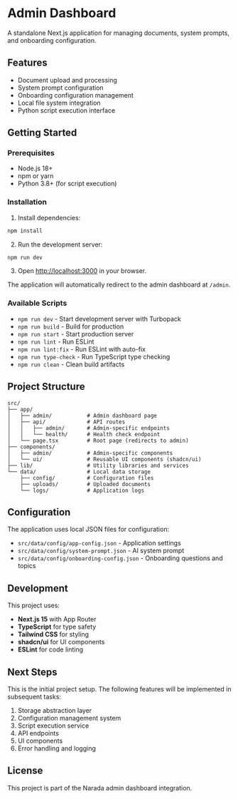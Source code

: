 # Admin Dashboard

A standalone Next.js application for managing documents, system prompts, and onboarding configuration.

## Features

- Document upload and processing
- System prompt configuration
- Onboarding configuration management
- Local file system integration
- Python script execution interface

## Getting Started

### Prerequisites

- Node.js 18+ 
- npm or yarn
- Python 3.8+ (for script execution)

### Installation

1. Install dependencies:
```bash
npm install
```

2. Run the development server:
```bash
npm run dev
```

3. Open [http://localhost:3000](http://localhost:3000) in your browser.

The application will automatically redirect to the admin dashboard at `/admin`.

### Available Scripts

- `npm run dev` - Start development server with Turbopack
- `npm run build` - Build for production
- `npm run start` - Start production server
- `npm run lint` - Run ESLint
- `npm run lint:fix` - Run ESLint with auto-fix
- `npm run type-check` - Run TypeScript type checking
- `npm run clean` - Clean build artifacts

## Project Structure

```
src/
├── app/
│   ├── admin/           # Admin dashboard page
│   ├── api/             # API routes
│   │   ├── admin/       # Admin-specific endpoints
│   │   └── health/      # Health check endpoint
│   └── page.tsx         # Root page (redirects to admin)
├── components/
│   ├── admin/           # Admin-specific components
│   └── ui/              # Reusable UI components (shadcn/ui)
├── lib/                 # Utility libraries and services
└── data/                # Local data storage
    ├── config/          # Configuration files
    ├── uploads/         # Uploaded documents
    └── logs/            # Application logs
```

## Configuration

The application uses local JSON files for configuration:

- `src/data/config/app-config.json` - Application settings
- `src/data/config/system-prompt.json` - AI system prompt
- `src/data/config/onboarding-config.json` - Onboarding questions and topics

## Development

This project uses:

- **Next.js 15** with App Router
- **TypeScript** for type safety
- **Tailwind CSS** for styling
- **shadcn/ui** for UI components
- **ESLint** for code linting

## Next Steps

This is the initial project setup. The following features will be implemented in subsequent tasks:

1. Storage abstraction layer
2. Configuration management system
3. Script execution service
4. API endpoints
5. UI components
6. Error handling and logging

## License

This project is part of the Narada admin dashboard integration.